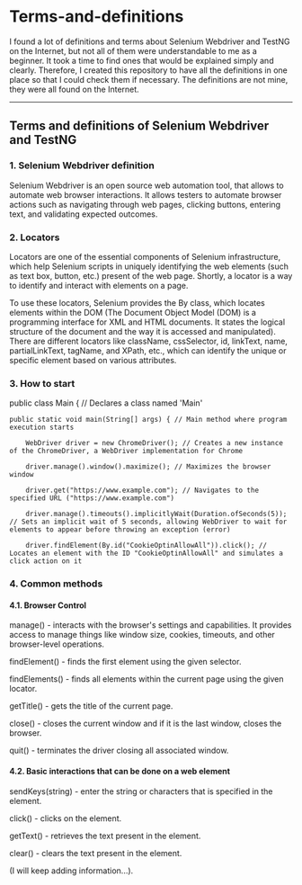 # Terms-and-definitions

I found a lot of definitions and terms about Selenium Webdriver and TestNG on the Internet, but not all of them were understandable to me as a beginner. It took a time to find ones that would be explained simply and clearly. Therefore, I created this repository to have all the definitions in one place so that I could check them if necessary. The definitions are not mine, they were all found on the Internet. 

________________________________________________________________________________________________________________________________________________________________________________________
## Terms and definitions of Selenium Webdriver and TestNG

### 1. Selenium Webdriver definition

Selenium Webdriver is an open source web automation tool, that allows to automate web browser interactions. It allows testers to automate browser actions such as navigating through web pages, clicking buttons, entering text, and validating expected outcomes.

### 2. Locators

Locators are one of the essential components of Selenium infrastructure, which help Selenium scripts in uniquely identifying the web elements (such as text box, button, etc.) present of the web page. Shortly, a locator is a way to identify and interact with elements on a page.

To use these locators, Selenium provides the By class, which locates elements within the DOM (The Document Object Model (DOM) is a programming interface for XML and HTML documents. It states the logical structure of the document and the way it is accessed and manipulated).
There are different locators like className, cssSelector, id, linkText, name, partialLinkText, tagName, and XPath, etc., which can identify the unique or specific element based on various attributes. 

### 3. How to start

public class Main { // Declares a class named 'Main'

    public static void main(String[] args) { // Main method where program execution starts
    
        WebDriver driver = new ChromeDriver(); // Creates a new instance of the ChromeDriver, a WebDriver implementation for Chrome
        
        driver.manage().window().maximize(); // Maximizes the browser window
        
        driver.get("https://www.example.com"); // Navigates to the specified URL ("https://www.example.com")
        
        driver.manage().timeouts().implicitlyWait(Duration.ofSeconds(5)); // Sets an implicit wait of 5 seconds, allowing WebDriver to wait for elements to appear before throwing an exception (error)
        
        driver.findElement(By.id("CookieOptinAllowAll")).click(); // Locates an element with the ID "CookieOptinAllowAll" and simulates a click action on it

### 4. Common methods

#### 4.1. Browser Control

manage() - interacts with the browser's settings and capabilities. It provides access to manage things like window size, cookies, timeouts, and other browser-level operations.

findElement() - finds the first element using the given selector.

findElements() - finds all elements within the current page using the given locator.

getTitle() - gets the title of the current page.

close() - closes the current window and if it is the last window, closes the browser.

quit() - terminates the driver closing all associated window.

#### 4.2. Basic interactions that can be done on a web element

sendKeys(string) - enter the string or characters that is specified in the element.

click() - clicks on the element.

getText() - retrieves the text present in the element.

clear() - clears the text present in the element.


(I will keep adding information...).
